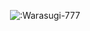 <p align="center">
 <img src="https://count.getloli.com/get/@:Warasugi-777?theme=gelbooru" alt=":Warasugi-777" /
</p>
